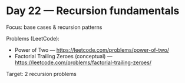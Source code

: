 # Day 22 — Recursion fundamentals

Focus: base cases & recursion patterns

Problems (LeetCode):
- Power of Two — https://leetcode.com/problems/power-of-two/
- Factorial Trailing Zeroes (conceptual) — https://leetcode.com/problems/factorial-trailing-zeroes/

Target: 2 recursion problems

